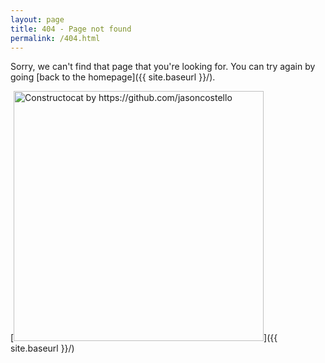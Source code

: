 ```yaml
---
layout: page
title: 404 - Page not found
permalink: /404.html
---
```


Sorry, we can't find that page that you're looking for. You can try again by going [back to the homepage]({{ site.baseurl }}/).

[<img src="{{ site.baseurl }}/images/tumbleweed.jpg" alt="Constructocat by https://github.com/jasoncostello" style="width: 400px;"/>]({{ site.baseurl }}/)
